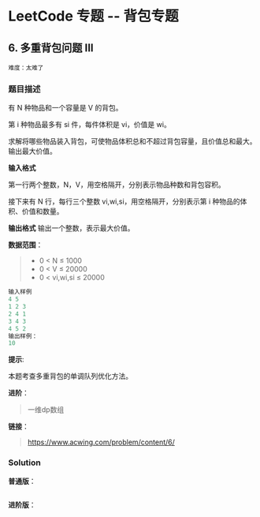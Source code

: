 # LeetCode 专题 -- 背包专题

## 6. 多重背包问题 III

`难度：太难了`

### 题目描述


有 N 种物品和一个容量是 V 的背包。

第 i 种物品最多有 si 件，每件体积是 vi，价值是 wi。

求解将哪些物品装入背包，可使物品体积总和不超过背包容量，且价值总和最大。
输出最大价值。

**输入格式**

第一行两个整数，N，V，用空格隔开，分别表示物品种数和背包容积。

接下来有 N 行，每行三个整数 vi,wi,si，用空格隔开，分别表示第 i 种物品的体积、价值和数量。

**输出格式**
输出一个整数，表示最大价值。

**数据范围**：

> - 0 < N ≤ 1000
> - 0 < V ≤ 20000
> - 0 < vi,wi,si ≤ 20000

```matlab
输入样例
4 5
1 2 3
2 4 1
3 4 3
4 5 2
输出样例：
10
```

**提示**:

本题考查多重背包的单调队列优化方法。

**进阶**：

> 一维dp数组

**链接**：
> <https://www.acwing.com/problem/content/6/>

### Solution


**普通版**：

```java

```

**进阶版**：

```java

```

